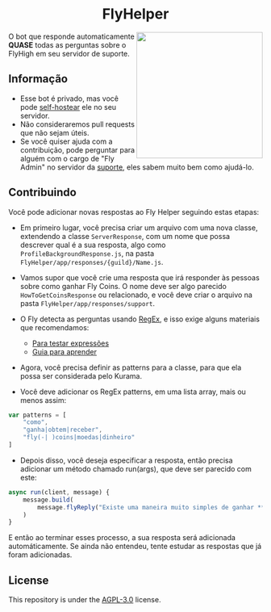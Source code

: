 <h1 align="center">FlyHelper</h1>
<img height="250" src="https://cdn.discordapp.com/attachments/852362152370896926/1046472708914937856/constru.png" align="right">

O bot que responde automaticamente **QUASE** todas as perguntas sobre o FlyHigh em seu servidor de suporte.

## Informação

* Esse bot é privado, mas você pode [self-hostear](https://en.wikipedia.org/wiki/Self-hosting_(web_services)) ele no seu servidor.
* Não consideraremos pull requests que não sejam úteis.
* Se você quiser ajuda com a contribuição, pode perguntar para alguém com o cargo de "Fly Admin" no servidor da [suporte](), eles sabem muito bem como ajudá-lo.

## Contribuindo

Você pode adicionar novas respostas ao Fly Helper seguindo estas etapas:

* Em primeiro lugar, você precisa criar um arquivo com uma nova classe, extendendo a classe `ServerResponse`, com um nome que possa descrever qual é a sua resposta, algo como `ProfileBackgroundResponse.js`, na pasta `FlyHelper/app/responses/{guild}/Name.js`.

* Vamos supor que você crie uma resposta que irá responder às pessoas sobre como ganhar Fly Coins. O nome deve ser algo parecido `HowToGetCoinsResponse` ou relacionado, e você deve criar o arquivo na pasta `FlyHelper/app/responses/support`.

* O Fly detecta as perguntas usando [RegEx](https://en.wikipedia.org/wiki/Regular_expression), e isso exige alguns materiais que recomendamos:

    * [Para testar expressões](https://regex101.com/)
    * [Guia para aprender](https://medium.com/@alexandreservian/regex-um-guia-pratico-para-express%C3%B5es-regulares-1ac5fa4dd39f)

* Agora, você precisa definir as patterns para a classe, para que ela possa ser considerada pelo Kurama.

* Você deve adicionar os RegEx patterns, em uma lista array, mais ou menos assim:

```js
var patterns = [
	"como",
	"ganha|obtem|receber",
	"fly(-| )coins|moedas|dinheiro"
]
```

* Depois disso, você deseja especificar a resposta, então precisa adicionar um método chamado run(args), que deve ser parecido com este:

```js
async run(client, message) {
    message.build(
        message.flyReply("Existe uma maneira muito simples de ganhar **__Fly Coins__**, apenas coletando payday! E você pode gastar por exemplo, apostando `^-^`!", "737016551433043998")
    )
}
```

E então ao terminar esses processo, a sua resposta será adicionada automáticamente. Se ainda não entendeu, tente estudar as respostas que já foram adicionadas.

## License

This repository is under the [AGPL-3.0](https://github.com/FlyHighBot/FlyHelper/blob/master/LICENSE) license.
